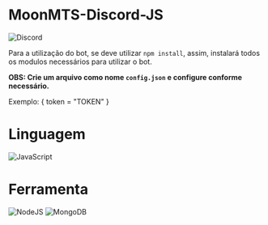 # MoonMTS-Discord-JS

![Discord](https://img.shields.io/badge/Discord-%235865F2.svg?style=for-the-badge&logo=discord&logoColor=white)

Para a utilização do bot, se deve utilizar `npm install`, assim, instalará todos os modulos necessários para utilizar o bot.

**OBS: Crie um arquivo como nome `config.json` e configure conforme necessário.**

Exemplo: { token = "TOKEN" }

# Linguagem
![JavaScript](https://img.shields.io/badge/JavaScript-F7DF1E?style=for-the-badge&logo=javascript&logoColor=black)

# Ferramenta
![NodeJS](https://img.shields.io/badge/node.js-6DA55F?style=for-the-badge&logo=node.js&logoColor=white)
![MongoDB](https://img.shields.io/badge/MongoDB-%234ea94b.svg?style=for-the-badge&logo=mongodb&logoColor=white)
